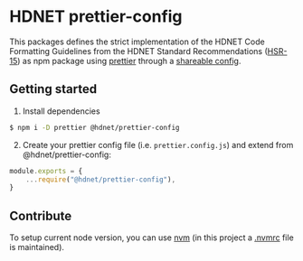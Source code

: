 # HDNET prettier-config

This packages defines the strict implementation of the HDNET Code Formatting Guidelines
from the HDNET Standard Recommendations
([HSR-15](https://wiki.hdnet.de/display/OPS/HSR-15%3A+Code-Formatierung)) as npm package
using [prettier](https://prettier.io)
through a [shareable config](https://prettier.io/docs/en/configuration.html#sharing-configurations).


## Getting started

1. Install dependencies
```bash
$ npm i -D prettier @hdnet/prettier-config
```

2. Create your prettier config file (i.e. `prettier.config.js`) and extend from @hdnet/prettier-config:
```javascript
module.exports = {
    ...require("@hdnet/prettier-config"),
}
```

## Contribute

To setup current node version, you can use [nvm](https://github.com/nvm-sh/nvm)
(in this project a [.nvmrc](./.nvmrc) file is maintained).

